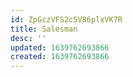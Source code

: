 ```yaml
---
id: ZpGczVFS2cSV86plxVK7R
title: Salesman
desc: ''
updated: 1639762693866
created: 1639762693866
---
```


